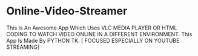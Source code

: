 # Online-Video-Streamer
This Is An Awesome App Which Uses VLC MEDIA PLAYER OR HTML CODING TO WATCH VIDEO ONLINE IN A DIFFERENT ENVIRONMENT. This App Is Made By PYTHON TK. [ FOCUSED ESPECIALLY ON YOUTUBE STREAMING]
